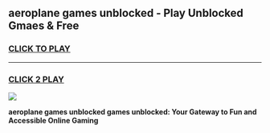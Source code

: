 
## aeroplane games unblocked - Play Unblocked Gmaes & Free
<h3>
<a href="https://news.freeplayer.one?title=aeroplane_games_unblocked&ref=23F">CLICK TO PLAY</a></h3>
<hr>

<h3>
<a href="https://news.freeplayer.one?title=aeroplane_games_unblocked&ref=23F">CLICK 2 PLAY</a>
  
</h3>

<a href="https://news.freeplayer.one?title=aeroplane_games_unblocked&ref=23F/"><img src="https://clearcache.store/games.png"></a>


**aeroplane games unblocked games unblocked: Your Gateway to Fun and Accessible Online Gaming**

